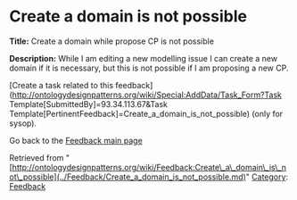 #  Create a domain is not possible


__Title:__ Create a domain while propose CP is not possible


__Description:__ While I am editing a new modelling issue I can create a new domain if it is necessary, but this is not possible if I am proposing a new CP. 


  




[Create a task related to this feedback](http://ontologydesignpatterns.org/wiki/Special:AddData/Task_Form?Task Template[SubmittedBy]=93.34.113.67&Task Template[PertinentFeedback]=Create_a_domain_is_not_possible) (only for sysop).


  



Go back to the  [Feedback main page](../Feedback/Main.md "Feedback:Main")


  






Retrieved from "[http://ontologydesignpatterns.org/wiki/Feedback:Create\_a\_domain\_is\_not\_possible](../Feedback/Create_a_domain_is_not_possible.md)"
 [Category](http://ontologydesignpatterns.org/wiki/Special:Categories "Special:Categories"): [Feedback](../Category/Feedback.md "Category:Feedback")